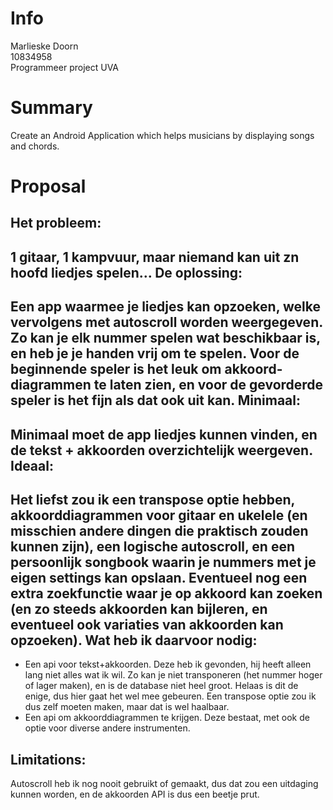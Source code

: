 # Info
Marlieske Doorn  
10834958  
Programmeer project UVA
# Summary
Create an Android Application which helps musicians by displaying songs and chords.
# Proposal
Het probleem: 
------------------
1 gitaar, 1 kampvuur, maar niemand kan uit zn hoofd liedjes spelen…
De oplossing: 
------------------
Een app waarmee je liedjes kan opzoeken, welke vervolgens met autoscroll worden weergegeven. Zo kan je elk nummer spelen wat beschikbaar is, en heb je je handen vrij om te spelen. Voor de beginnende speler is het leuk om akkoord-diagrammen te laten zien, en voor de gevorderde speler is het fijn als dat ook uit kan. 
Minimaal: 
------------------
Minimaal moet de app liedjes kunnen vinden, en de tekst + akkoorden overzichtelijk weergeven. 
Ideaal:
------------------
Het liefst zou ik een transpose optie hebben, akkoorddiagrammen voor gitaar en ukelele (en misschien andere dingen die praktisch zouden kunnen zijn), een logische autoscroll, en een persoonlijk songbook waarin je nummers met je eigen settings kan opslaan. Eventueel nog een extra zoekfunctie waar je op akkoord kan zoeken (en zo steeds akkoorden kan bijleren, en eventueel ook variaties van akkoorden kan opzoeken).
Wat heb ik daarvoor nodig:
------------------
- Een api voor tekst+akkoorden.
  Deze heb ik gevonden, hij heeft alleen lang niet alles wat ik wil. Zo kan je niet transponeren (het nummer hoger of lager maken), en is de database niet heel groot. Helaas is dit de enige, dus hier gaat het wel mee gebeuren. Een transpose optie zou ik dus zelf moeten maken, maar dat is wel haalbaar.
- Een api om akkoorddiagrammen te krijgen.
	Deze bestaat, met ook de optie voor diverse andere instrumenten.


Limitations:
------------------
Autoscroll heb ik nog nooit gebruikt of gemaakt, dus dat zou een uitdaging kunnen worden, en de akkoorden API is dus een beetje prut. 
